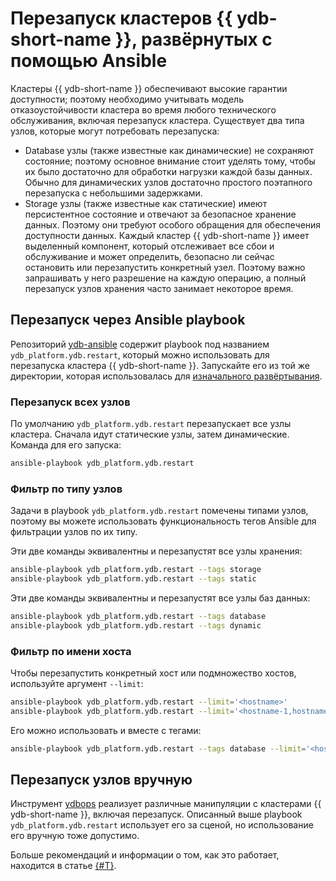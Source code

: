 # Перезапуск кластеров {{ ydb-short-name }}, развёрнутых с помощью Ansible

Кластеры {{ ydb-short-name }} обеспечивают высокие гарантии доступности; поэтому необходимо учитывать модель отказоустойчивости кластера во время любого технического обслуживания, включая перезапуск кластера. Существует два типа узлов, которые могут потребовать перезапуска:

* Database узлы (также известные как динамические) не сохраняют состояние; поэтому основное внимание стоит уделять тому, чтобы их было достаточно для обработки нагрузки каждой базы данных. Обычно для динамических узлов достаточно простого поэтапного перезапуска с небольшими задержками.
* Storage узлы (также известные как статические) имеют персистентное состояние и отвечают за безопасное хранение данных. Поэтому они требуют особого обращения для обеспечения доступности данных. Каждый кластер {{ ydb-short-name }} имеет выделенный компонент, который отслеживает все сбои и обслуживание и может определить, безопасно ли сейчас остановить или перезапустить конкретный узел. Поэтому важно запрашивать у него разрешение на каждую операцию, а полный перезапуск узлов хранения часто занимает некоторое время.

## Перезапуск через Ansible playbook

Репозиторий [ydb-ansible](https://github.com/ydb-platform/ydb-ansible) содержит playbook под названием `ydb_platform.ydb.restart`, который можно использовать для перезапуска кластера {{ ydb-short-name }}. Запускайте его из той же директории, которая использовалась для [изначального развёртывания](initial-deployment.md).

### Перезапуск всех узлов

По умолчанию `ydb_platform.ydb.restart` перезапускает все узлы кластера. Сначала идут статические узлы, затем динамические. Команда для его запуска:

```bash
ansible-playbook ydb_platform.ydb.restart
```

### Фильтр по типу узлов

Задачи в playbook `ydb_platform.ydb.restart` помечены типами узлов, поэтому вы можете использовать функциональность тегов Ansible для фильтрации узлов по их типу.

Эти две команды эквивалентны и перезапустят все узлы хранения:

```bash
ansible-playbook ydb_platform.ydb.restart --tags storage
ansible-playbook ydb_platform.ydb.restart --tags static
```

Эти две команды эквивалентны и перезапустят все узлы баз данных:

```bash
ansible-playbook ydb_platform.ydb.restart --tags database
ansible-playbook ydb_platform.ydb.restart --tags dynamic
```

### Фильтр по имени хоста

Чтобы перезапустить конкретный хост или подмножество хостов, используйте аргумент `--limit`:

```bash
ansible-playbook ydb_platform.ydb.restart --limit='<hostname>'
ansible-playbook ydb_platform.ydb.restart --limit='<hostname-1,hostname-2>'
```

Его можно использовать и вместе с тегами:

```bash
ansible-playbook ydb_platform.ydb.restart --tags database --limit='<hostname>'
```

## Перезапуск узлов вручную

Инструмент [ydbops](https://github.com/ydb-platform/ydbops) реализует различные манипуляции с кластерами {{ ydb-short-name }}, включая перезапуск. Описанный выше playbook `ydb_platform.ydb.restart` использует его за сценой, но использование его вручную тоже допустимо.

Больше рекомендаций и информации о том, как это работает, находится в статье [{#T}](../../maintenance/maintenance-without-downtime.md).